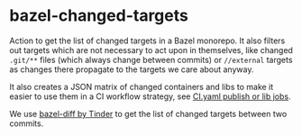 # bazel-changed-targets

Action to get the list of changed targets in a Bazel monorepo.
It also filters out targets which are not necessary to act upon in themselves,
like changed `.git/**` files (which always change between commits) or `//external` targets as changes there propagate to the targets we care about anyway.

It also creates a JSON matrix of changed containers and libs to make it easier to use them in a CI workflow strategy, see [CI.yaml publish or lib jobs](../../workflows/CI.yaml).

We use [bazel-diff by Tinder](https://github.com/Tinder/bazel-diff) to get the list of changed targets between two commits.
